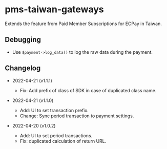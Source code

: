 # pms-taiwan-gateways
Extends the feature from Paid Member Subscriptions for ECPay in Taiwan.

## Debugging
* Use `$payment->log_data()` to log the raw data during the payment.
## Changelog

* 2022-04-21 (v1.1.1)
  * Fix: Add prefix of class of SDK in case of duplicated class name.

* 2022-04-21 (v1.1.0)
  * Add: UI to set transaction prefix.
  * Change: Sync period transaction to payment settings.

* 2022-04-20 (v1.0.2)
  * Add: UI to set period transactions.
  * Fix: duplicated calculation of return URL.